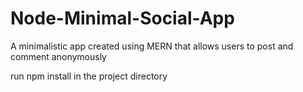 # Node-Minimal-Social-App
A minimalistic app created using MERN that allows users to post and comment anonymously

run npm install in the project directory
